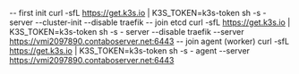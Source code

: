 -- first init
curl -sfL https://get.k3s.io | K3S_TOKEN=k3s-token sh -s - server --cluster-init --disable traefik
-- join etcd
curl -sfL https://get.k3s.io | K3S_TOKEN=k3s-token sh -s - server --disable traefik --server https://vmi2097890.contaboserver.net:6443
-- join agent (worker)
curl -sfL https://get.k3s.io | K3S_TOKEN=k3s-token sh -s - agent --server https://vmi2097890.contaboserver.net:6443

